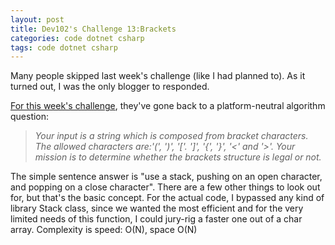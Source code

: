 ```yaml
---
layout: post
title: Dev102's Challenge 13:Brackets
categories: code dotnet csharp
tags: code dotnet csharp
---
```


Many people skipped last week's challenge (like I had planned to).  As it turned out, I was the only blogger to responded.

[For this week's challenge](http://www.dev102.com/2008/07/21/a-programming-job-interview-challenge-13-brackets/), they've gone back to a platform-neutral algorithm question:

>   *Your input is a string which is composed from bracket characters. The allowed characters are:'(', ')', '['. ']', '{', '}', '&lt;' and '&gt;'. Your mission is to determine whether the brackets structure is legal or not.*
     
The simple sentence answer is "use a stack, pushing on an open character, and popping on a close character".  There are a few other things to look out for, but that's the basic concept.  For the actual code, I bypassed any kind of library Stack class, since we wanted the most efficient and for the very limited needs of this function, I could jury-rig a faster one out of a char array.  Complexity is speed: O(N), space O(N)

<script src="https://gist.github.com/jamescurran/5444058.js">    </script>
